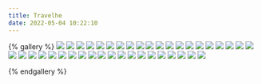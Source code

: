 ```yaml
---
title: Travelhe
date: 2022-05-04 10:22:10
---
```

{% gallery %}
![](../images/微信图片_20220504111414.jpg)
![](../images/微信图片_20220504111427.jpg)
![](../images/微信图片_20220504111431.jpg)
![](../images/微信图片_20220504111433.jpg)
![](../images/微信图片_20220504111437.jpg)
![](../images/微信图片_20220504111444.jpg)
![](../images/微信图片_20220504111448.jpg)
![](../images/微信图片_20220504111456.jpg)
![](../images/微信图片_20220504112405.jpg)
![](../images/小高头像2.png)
![](../images/IMG_6438.JPG)
![](../images/IMG_6439(20230816-223124).JPG)
![](../images/IMG_6440(20230816-223124).JPG)
![](../images/IMG_6441.JPG)
![](../images/IMG_6444(20230816-223124).JPG)
![](../images/IMG_6445.JPG)
![](../images/IMG_6446.JPG)
![](../images/IMG_6447.JPG)
![](../images/IMG_6450.JPG)
![](../images/IMG_6453.JPG)
![](../images/IMG_6454.JPG)
![](../images/IMG_6455.JPG)
![](../images/IMG_6456.JPG)
![](../images/IMG_6461.JPG)
![](../images/IMG_6462.JPG)
![](../images/IMG_6465.JPG)
![](../images/IMG_6466.JPG)
![](../images/IMG_6467.JPG)
![](../images/IMG_6469.JPG)
![](../images/IMG_6471.JPG)
![](../images/IMG_6472.JPG)
![](../images/IMG_6473.JPG)
![](../images/IMG_6474.JPG)
![](../images/IMG_6475.JPG)
![](../images/IMG_6476.JPG)
![](../images/IMG_6477.JPG)
![](../images/IMG_6478.JPG)
![](../images/IMG_6479.JPG)
![](../images/IMG_6480.JPG)
![](../images/IMG_6483.JPG)




{% endgallery %}